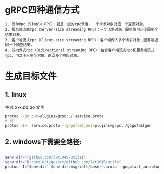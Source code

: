 

# gRPC四种通信方式
    1. 简单Rpc（Simple RPC）：就是一般的rpc调用，一个请求对象对应一个返回对象。 　　
    2. 服务端流式rpc（Server-side streaming RPC）：一个请求对象，服务端可以传回多个结果对象。 　　
    3. 客户端流式rpc（Client-side streaming RPC）：客户端传入多个请求对象，服务端返回一个响应结果。 　　
    4. 双向流式rpc（Bidirectional streaming RPC）：结合客户端流式rpc和服务端流式rpc，可以传入多个对象，返回多个响应对象。

# 生成目标文件
## 1. linux
生成 xxx.pb.go 文件
```sh
protoc --go_out=plugins=grpc:./ service.proto
# 或
protoc -I=. service.proto --gogofast_out=plugins=grpc:./gogofastgen
```

## 2. windows下需要全路径:
```ps1

$env:dir="[github.com/lxt1045/utils]"
$env:dir="D:/project/go/src/github.com/lxt1045/utils"
protoc -I="$env:dir" $env:dir/msg/call/base/*.proto --gogofast_out=plugins=grpc:"$env:dir/msg/call/base/" 

```

